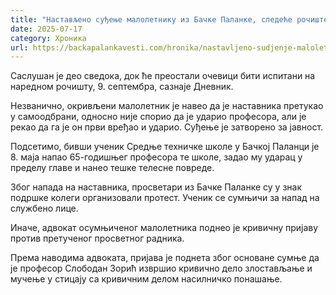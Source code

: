 ```yaml
---
title: "Настављено суђење малолетнику из Бачке Паланке, следеће рочиште 9. септембра"
date: 2025-07-17
category: Хроника
url: https://backapalankavesti.com/hronika/nastavljeno-sudjenje-maloletniku-iz-backe-palanke-sledece-rociste-9-septembra/
---
```


Саслушан је део сведока, док ће преостали очевици бити испитани на наредном рочишту, 9. септембра, сазнаје Дневник.

Незванично, окривљени малолетник је навео да је наставника претукао у самоодбрани, односно није спорио да је ударио професора, али је рекао да га је он први вређао и ударио. Суђење је затворено за јавност.

Подсетимо, бивши ученик Средње техничке школе у Бачкој Паланци је 8. маја напао 65-годишњег професора те школе, задао му ударац у пределу главе и нанео тешке телесне повреде.

Због напада на наставника, просветари из Бачке Паланке су у знак подршке колеги организовали протест. Ученик се сумњичи за напад на службено лице.

Иначе, адвокат осумњиченог малолетника поднео је кривичну пријаву против претученог просветног радника.

Према наводима адвоката, пријава је поднета због основане сумње да је професор Слободан Зорић извршио кривично дело злостављање и мучење у стицају са кривичним делом насилничко понашање.
